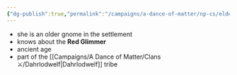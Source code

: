 ```yaml
---
{"dg-publish":true,"permalink":"/campaigns/a-dance-of-matter/np-cs/elder-gargadilly/","dgPassFrontmatter":true}
---
```


- she is an older gnome in the settlement
- knows about the **Red Glimmer**
- ancient age
- part of the [[Campaigns/A Dance of Matter/Clans ⚔/Dahrlodwelf\|Dahrlodwelf]] tribe